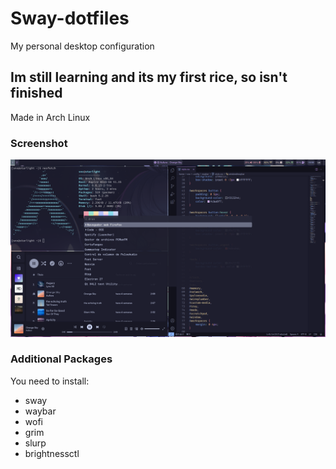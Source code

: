 # Sway-dotfiles
My personal desktop configuration

## Im still learning and its my first rice, so isn't finished
Made in Arch Linux

### Screenshot
![Screenshot](screenshot.png)

### Additional Packages
You need to install:
- sway
- waybar
- wofi
- grim
- slurp
- brightnessctl
